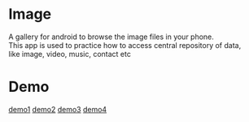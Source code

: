 # Image
A gallery for android to browse the image files in your phone.  
This app is used to practice how to access central repository of data,  
like image, video, music, contact etc 

# Demo
[demo1](https://lh3.googleusercontent.com/aI52JsxFrqZwvlZrS-Zg1vGVjj1OsZbHi9LPovb5bYq4MdhmKSLOCmfqOD6dUMqwQrrtqEnVzgp2ZDcoMyLi5KbbojTyOJft9UK6_Mfzx0jD4QeQPKXijNR-tUAxxl_XIN2aDGNycAPj50tBV4SqC13Vlu_MDhgxlmSmQrlNOC_mLhcrFGeR7fHyhrWzQaxbTyfUxEn6Ed4si9CysrFHb-fyJZjqmPz7y8SKkb67Am0XE3J9Ani0Oglf4YQkrnOkkT9dS5VhTrqvIW9oVvtjESDMGVBkCmrCobsF4_75wmFCCTg7LNjrSWS0v6VZhwtBcwHWFn9S9XcMBI9vHWgPzTvRQngzDnjZYlnhS89NH2IxBipy4IrZfuwwq8J-shlz7gPF5ZHWdj1u4ElGJlFWizRQLY2Xz3zbVR5kZfhRxGA0fSK5aeY5NhvcPb9D9byPjXCJQWoEUONlcRzP2Z_N_rYv52oKzxVWwqFT28kqzeHmSdEB36_LGs5Jd2Y_d5HNHjKpHEVK-IQ1v7BEcjx45XIGTZIq0NXanGGCnjT98Lk5_Rb0wkUBBMnT6q8yhYe5ESUqa-SBTb_Bjre2AVyfz_AkwESQIlX9ghaEg94XVpWwRnLFufdSWsKmcMVxp-fVoZl6PEBNZLdLt04C-qQnVA6swie0Bw=w434-h867-no)
[demo2](https://lh3.googleusercontent.com/2zSPtA6bBFpaGGtHL0qLJ216mu6VC3Jsax7ndtoe2fmVWR21K6kLrh1Ik3AzXk27Ma-bBJ0jfwo2RaQ5PqQJFV5PGYDIJ8-UznDvEpsQUhQe-XfuMMWGDLxaPUzdm6fbm_eQxVTBJ74IYpr_o-HNhBTcFnDwzWfskjRXjOu6cq_p_aKq-ZZW44pkh-KLMcwXYFeJEHw4D8kfZBBxHsP65jJ-dbBGwnjCj6IU-PYvT1XCZBTWRDAqXVKvAaK_z4v5_-_ONm9HHvt4IbNNpK4GKZk6wcKCxNUZiQvMzhdxW5rKCnkrE5XN5SKlMrk_l3AgJWzW_ZDsEoJPEOKaR1FPYJ9YwK_H2Y3sHQ0aweu4JgMHh0mVTS96xanfdlUZiVASbYobQwdjdPsIy1ZVVzqihnoZZk4VThAtSaQpXukqz3XZAu9A2k7YIE0xEFapBrJI0ShrOYBFGy953SbBBbCjDZ6wqxKg-XR1MSt-9_GVceQ67ldamrSaG5iQM6C4abWx3hY7COjJ4FLdOw4jRrw1L002-lUyD4lO4w4ISXnwxkEbi6UUEF6T43EPVD5830lvuz6Dy_zbls79SCZ8BULdAeGKZNu4ynEFz9Cbq-ED8G_LNij-ZPziXA7jf8OfQsb6j--0xRqrtTbQSxUX5CMt26qEs73cXQ=w434-h867-no)
[demo3](https://lh3.googleusercontent.com/ZSjXP5WJ8wTd6A8FwEVjzR2Zpa4KC8ofoV4kjbi3TkHfA7owVMr8juw8XPfATAYglhevVE7M27oMSowjtgTHcvx0U6Xs31ko7fpYsIgFy_ahOjsfcUAjLWvvSeFs1Nza1dIIq2-v0HlyG7_m0ynZX7zw7_fOWpjuAvv7UhAOx700K8IJQ7bnOQay0a_YAYrjiWJRnkvSoDSRH2UI0DNHDGUYicUEvp5iWDj5PK6_cPdjgt8vrglscOJ-WZJFKR0nAGCI7f3jutqjmHjCVA8WnHtLMBAMuZqq6G41zfQgiePLqdCk_hG7qGk_h3oKkLymGeQ1H7qtf_TdQ2EPvT_7I-UwNwKk44CjVVUFYunHZrpBMbocbVBqCCaC2s5BQHFs0boNH2RsE1gl-m0HyVdnhfLMAsqC8Zyc16HPAnOXW63nt5UDN8d8uzEfGrxEAJOalQjCs9-0UiCD4xa3QVUeqo4PNpIcub78auM2leSjTZJPIqIVsvN3uxk-_NEsnDUoOcAFk3IOXR7BpvQY--ZjUZ8nB34Nq4ZO9HDvnLXplP3mujOU4Y4-uuxMyShvz5HvnmQ3AVvFymGu8W2OFP6ILDHT4N2TY4i-GZa4yd6J-Eo3xwj1Z-1PVu7rmMvZz4KGZgwW8tR0xjBkZ7tNreX-9GFyWYQlZg=w434-h867-no)
[demo4](https://lh3.googleusercontent.com/RVw95oX55GPIXfPOAPEe7-SajtIKP-ohQAqAVcz9sB4BmGPKpI_mc64KgCWfJvLWetpwRPyYDvRqNmy7VESo_k5cj7MDG_bb6cHUDP-XJKiAo3fyhRiVi9qGtXzWYAkzV7iLjrK9wA0_VxH8iCfEd2lv4YbV9hvxV7VcG5ME7vQ4jby7wKkUmPDYe0vkfiwUEoQAtaXsKpQ1qxCQjq5ZqMnisX-K7vmf1TbZFwkj4y0frqutj-84ZVZ_5mn0NGhQkklLdsiQIvGQnlSMIkiHUXJ0kD8CNrDIbPHlceK1KvIRbGj8qK5R7YW1c3wlGQed2gF9f5gWlF8FyGlEYhKbNw99gmDUxaymfg8du9eLZxoC6dkLr1lkbq9ssLonhnq-IVCgvH1KlpUYl3F4ZsdF3z3fxaL325bGdZHbMjzK_2Ytanuc1FVIP0vGwWbgop-MuLC8TEPMIIlTtVnYi9vpNgtPN1pw91KmApccF-rgZln0CmJIlE9RxpL4NBaOutLxtZUuw-y79uR_O4x1-82FjdH8wGoIFHmBFFK8urBXoCFzbZuGKE_MDu6drxxlij-20nkyVOUSVwJvLVrgsWKYWXo_qBJu7MLg4dst5HX4aJyXnXIfXTQ8OGEsv9QHhZXKTPPbcdo4lLiPpXVyMUM2N1NLFQdSXA=w434-h867-no)
